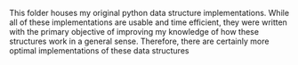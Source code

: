 This folder houses my original python data structure implementations.
While all of these implementations are usable and time efficient,
they were written with the primary objective of improving my knowledge
of how these structures work in a general sense. Therefore, there are 
certainly more optimal implementations of these data structures
